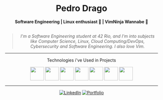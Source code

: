 <h1 align="center"> Pedro Drago </h1>
    
<div align="center">
    <b>Software Engineering | Linux enthusiast 🐧 | VimNinja Wannabe 🥷 </b>
    <br>
    <br>
    <blockquote>
        <p><i> I'm a Software Engineering student at 42 Rio, and I'm into subjects like Computer Science, Linux, Cloud Computing/DevOps, Cybersecurity and Software Engineering. I also love Vim.</i></p>    
    </blockquote>
</div>

---
<div align="center">
    <p>Technologies i've Used in Projects</p>
</div>
<div display="inline" align="center">
    <img width="45" src="https://cdn.jsdelivr.net/gh/devicons/devicon/icons/c/c-original.svg" />          
    <img width="45" src="https://cdn.jsdelivr.net/gh/devicons/devicon/icons/ruby/ruby-original.svg" />
    <img width="45" src="https://cdn.jsdelivr.net/gh/devicons/devicon/icons/sqlite/sqlite-original.svg" />          
    <img width="45" src="https://cdn.jsdelivr.net/gh/devicons/devicon/icons/rails/rails-original-wordmark.svg" />     
    <img width="45" src="https://cdn.jsdelivr.net/gh/devicons/devicon/icons/linux/linux-original.svg" />
    <img width="45" src="https://cdn.jsdelivr.net/gh/devicons/devicon/icons/python/python-original.svg" />    
    <img width="45" src="https://cdn.jsdelivr.net/gh/devicons/devicon/icons/heroku/heroku-plain.svg" />
</div>

---
<div align="center">

[![LinkedIn](https://img.shields.io/badge/linkedin-%230077B5.svg?style=for-the-badge&logo=linkedin&logoColor=white)](https://www.linkedin.com/in/pedro-drago/)
[![Portfolio](https://img.shields.io/badge/Portfolio-orange?style=for-the-badge&logo=accenture)](https://pedrodrago.github.io/Portfolio/)
</div>


